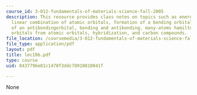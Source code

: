 ```yaml
---
course_id: 3-012-fundamentals-of-materials-science-fall-2005
description: This resource provides class notes on topics such as energy of a molecule,
  linear combination of atomic orbitals, formation of a bonding orbital, formation
  of an antibondingorbital, bonding and antibonding, many-atoms hamiltonian, molecular
  orbitals from atomic orbitals, hybridization, and carbon compounds.
file_location: /coursemedia/3-012-fundamentals-of-materials-science-fall-2005/8437796e81c1470f3ddc78910810041f_lec10b.pdf
file_type: application/pdf
layout: pdf
title: lec10b.pdf
type: course
uid: 8437796e81c1470f3ddc78910810041f

---
```

None